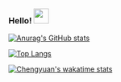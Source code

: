 ### Hello! <img src="https://raw.githubusercontent.com/MartinHeinz/MartinHeinz/master/wave.gif" width="30px">

[![Anurag's GitHub stats](https://github-readme-stats.vercel.app/api?username=ChengyuanSha&theme=swift)](https://github.com/anuraghazra/github-readme-stats)

[![Top Langs](https://github-readme-stats.vercel.app/api/top-langs/?username=ChengyuanSha&theme=swift&layout=compact)](https://github.com/anuraghazra/github-readme-stats)

[![Chengyuan's wakatime stats](https://github-readme-stats.vercel.app/api/wakatime?username=ChengyuanSha)](https://github.com/anuraghazra/github-readme-stats)






<!--
**ChengyuanSha/ChengyuanSha** is a ✨ _special_ ✨ repository because its `README.md` (this file) appears on your GitHub profile.

Here are some ideas to get you started:

- 🔭 I’m currently working on ...
- 🌱 I’m currently learning ...
- 👯 I’m looking to collaborate on ...
- 🤔 I’m looking for help with ...
- 💬 Ask me about ...
- 📫 How to reach me: ...
- 😄 Pronouns: ...
- ⚡ Fun fact: ...
-->
